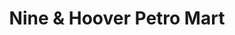 ---
title: "Nine & Hoover Petro Mart"
url: /warren/nine-und-hoover-petro-mart/
shop: Lebensmittel
---